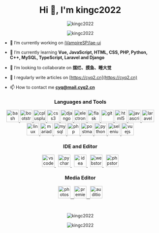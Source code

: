 <h1 align="center">Hi 👋, I'm kingc2022</h1>
<p align="center"> <img src="https://komarev.com/ghpvc/?username=kingc2022&label=Profile%20views&color=0e75b6&style=flat" alt="kingc2022" /> </p>

<p align="center"><img src="https://github-profile-trophy.vercel.app/?username=kingc2022&column=7&margin-w=15" alt="kingc2022" /></p>

- 🔭 I’m currently working on [iVampireSP/lae-ui](https://github.com/iVampireSP/lae-ui)

- 🌱 I’m currently learning **Vue, JavaScript, HTML, CSS, PHP, Python, C++, MySQL, TypeScript, Laravel and Django**

- 🔭 I’m looking to collaborate on **摆烂、摸鱼、睡大觉**

- 📝 I regularly write articles on [https://cyq2.cn](https://cyq2.cn)

- 📫 How to contact me **cyq@mail.cyq2.cn**

<h3 align="center">Languages and Tools</h3>
<p align="center">
  <a href="https://www.gnu.org/software/bash/" target="_blank" rel="noreferrer">
    <img src="https://www.vectorlogo.zone/logos/gnu_bash/gnu_bash-icon.svg" alt="bash" width="40" height="40"/>
  </a>
  <a href="https://getbootstrap.com" target="_blank" rel="noreferrer">
    <img src="https://fastly.jsdelivr.net/gh/devicons/devicon@latest/icons/bootstrap/bootstrap-plain-wordmark.svg" alt="bootstrap" width="40" height="40"/>
  </a>
  <a href="https://www.w3schools.com/cpp/" target="_blank" rel="noreferrer">
    <img src="https://fastly.jsdelivr.net/gh/devicons/devicon@latest/icons/cplusplus/cplusplus-original.svg" alt="cplusplus" width="40" height="40"/>
  </a>
  <a href="https://www.w3schools.com/css/" target="_blank" rel="noreferrer">
    <img src="https://fastly.jsdelivr.net/gh/devicons/devicon@latest/icons/css3/css3-original-wordmark.svg" alt="css3" width="40" height="40"/>
  </a>
  <a href="https://www.djangoproject.com/" target="_blank" rel="noreferrer">
    <img src="https://cdn.worldvectorlogo.com/logos/django.svg" alt="django" width="40" height="40"/>
  </a>
  <a href="https://www.electronjs.org" target="_blank" rel="noreferrer">
    <img src="https://fastly.jsdelivr.net/gh/devicons/devicon@latest/icons/electron/electron-original.svg" alt="electron" width="40" height="40"/>
  </a>
  <a href="https://flask.palletsprojects.com/" target="_blank" rel="noreferrer">
    <img src="https://www.vectorlogo.zone/logos/pocoo_flask/pocoo_flask-icon.svg" alt="flask" width="40" height="40"/>
  </a>
  <a href="https://git-scm.com/" target="_blank" rel="noreferrer">
    <img src="https://www.vectorlogo.zone/logos/git-scm/git-scm-icon.svg" alt="git" width="40" height="40"/>
  </a>
  <a href="https://www.w3.org/html/" target="_blank" rel="noreferrer">
    <img src="https://fastly.jsdelivr.net/gh/devicons/devicon@latest/icons/html5/html5-original-wordmark.svg" alt="html5" width="40" height="40"/>
  </a>
  <a href="https://developer.mozilla.org/en-US/docs/Web/JavaScript" target="_blank" rel="noreferrer">
    <img src="https://fastly.jsdelivr.net/gh/devicons/devicon@latest/icons/javascript/javascript-original.svg" alt="javascript" width="40" height="40"/>
  </a>
  <a href="https://laravel.com/" target="_blank" rel="noreferrer">
    <img src="https://fastly.jsdelivr.net/gh/devicons/devicon@latest/icons/laravel/laravel-plain-wordmark.svg" alt="laravel" width="40" height="40"/>
  </a>
  <a href="https://www.linux.org/" target="_blank" rel="noreferrer">
    <img src="https://fastly.jsdelivr.net/gh/devicons/devicon@latest/icons/linux/linux-original.svg" alt="linux" width="40" height="40"/>
  </a>
  <a href="https://mariadb.org/" target="_blank" rel="noreferrer">
    <img src="https://www.vectorlogo.zone/logos/mariadb/mariadb-icon.svg" alt="mariadb" width="40" height="40"/>
  </a>
  <a href="https://www.mysql.com/" target="_blank" rel="noreferrer">
    <img src="https://fastly.jsdelivr.net/gh/devicons/devicon@latest/icons/mysql/mysql-original-wordmark.svg" alt="mysql" width="40" height="40"/>
  </a>
  <a href="https://www.php.net" target="_blank" rel="noreferrer">
    <img src="https://fastly.jsdelivr.net/gh/devicons/devicon@latest/icons/php/php-original.svg" alt="php" width="40" height="40"/>
  </a>
  <a href="https://postman.com" target="_blank" rel="noreferrer">
    <img src="https://www.vectorlogo.zone/logos/getpostman/getpostman-icon.svg" alt="postman" width="40" height="40"/>
  </a>
  <a href="https://www.python.org" target="_blank" rel="noreferrer">
    <img src="https://fastly.jsdelivr.net/gh/devicons/devicon@latest/icons/python/python-original.svg" alt="python" width="40" height="40"/>
  </a>
  <a href="https://www.selenium.dev" target="_blank" rel="noreferrer">
    <img src="https://fastly.jsdelivr.net/gh/devicons/devicon@latest/icons/selenium/selenium-original.svg" alt="selenium" width="40" height="40"/>
  </a>
  <a href="https://vuejs.org/" target="_blank" rel="noreferrer">
    <img src="https://fastly.jsdelivr.net/gh/devicons/devicon@latest/icons/vuejs/vuejs-original-wordmark.svg" alt="vuejs" width="40" height="40"/>
  </a>
</p>
<h3 align="center">IDE and Editor</h3>
<p align="center">
  <a href="https://code.visualstudio.com/" target="_blank" rel="noreferrer">
    <img src="https://fastly.jsdelivr.net/gh/devicons/devicon@latest/icons/vscode/vscode-original.svg" alt="vscode" width="40" height="40"/>
  </a>
  &nbsp;
  <a href="https://jetbrains.com.cn/pycharm" target="_blank" rel="noreferrer">
    <img src="https://fastly.jsdelivr.net/gh/kingc2022/icons@latest/pycharm.svg" alt="pycharm" width="40" height="40"/>
  </a>
  &nbsp;
  <a href="https://jetbrains.com.cn/idea" target="_blank" rel="noreferrer">
    <img src="https://fastly.jsdelivr.net/gh/kingc2022/icons@latest/idea.svg" alt="idea" width="40" height="40"/>
  </a>
  &nbsp;
  <a href="https://jetbrains.com.cn/webstorm" target="_blank" rel="noreferrer">
    <img src="https://fastly.jsdelivr.net/gh/kingc2022/icons@latest/webstorm.svg" alt="webstorm" width="40" height="40"/>
  </a>
  &nbsp;
  <a href="https://jetbrains.com.cn/phpstorm" target="_blank" rel="noreferrer">
    <img src="https://fastly.jsdelivr.net/gh/kingc2022/icons@latest/phpstorm.svg" alt="phpstorm" width="40" height="40"/>
  </a>
</p>
<h3 align="center">Media Editor</h3>
<p align="center">
  <a href="https://www.adobe.com/cn/products/catalog.html#category=creativity-design" target="_blank" rel="noreferrer">
    <img src="https://fastly.jsdelivr.net/gh/kingc2022/icons@latest/photoshop.svg" alt="photoshop" width="40" height="40"/>
    &nbsp;
    <img src="https://fastly.jsdelivr.net/gh/kingc2022/icons@latest/premiere.svg" alt="premiere pro" width="40" height="40"/>
    &nbsp;
    <img src="https://fastly.jsdelivr.net/gh/kingc2022/icons@latest/audition.svg" alt="audition" width="40" height="40"/>
  </a>
</p>
<br/>
<p align="center"><img align="center" src="https://github-readme-stats.vercel.app/api/top-langs?username=kingc2022&show_icons=true&locale=cn&layout=compact" alt="kingc2022" /></p>
<p align="center"><img align="center" src="https://github-readme-stats.vercel.app/api?username=kingc2022&show_icons=true&locale=cn" alt="kingc2022" /></p>
